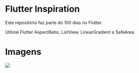 # Flutter Inspiration
Este repositório faz parte do 100 dias no Flutter.

Utilizei Flutter AspectRatio, ListView, LinearGradient e SafeArea 


# Imagens

<img  src="https://drive.google.com/file/d/1uyM7NPt6EKPA5s8kjI7FNN0uEk0Glv8_/view?usp=sharing">
